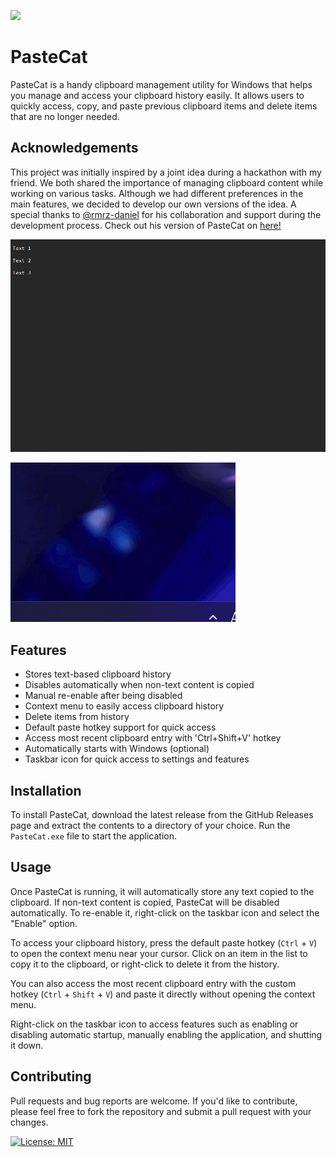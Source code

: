 ![](https://github.com/donoh5/PasteCat/blob/main/Resources/pasteCat.ico)

# PasteCat

PasteCat is a handy clipboard management utility for Windows that helps you manage and access your clipboard history easily. It allows users to quickly access, copy, and paste previous clipboard items and delete items that are no longer needed.

## Acknowledgements

This project was initially inspired by a joint idea during a hackathon with my friend. We both shared the importance of managing clipboard content while working on various tasks. Although we had different preferences in the main features, we decided to develop our own versions of the idea. A special thanks to [@rmrz-daniel](https://github.com/rmrz-daniel) for his collaboration and support during the development process. Check out his version of PasteCat on [here!](https://github.com/rmrz-daniel/PasteIT)

![](https://github.com/donoh5/PasteCat/blob/main/PasteCat.gif)

![](https://github.com/donoh5/PasteCat/blob/main/PasteCat_Icon.gif)

## Features

- Stores text-based clipboard history
- Disables automatically when non-text content is copied
- Manual re-enable after being disabled
- Context menu to easily access clipboard history
- Delete items from history
- Default paste hotkey support for quick access
- Access most recent clipboard entry with 'Ctrl+Shift+V' hotkey
- Automatically starts with Windows (optional)
- Taskbar icon for quick access to settings and features

## Installation

To install PasteCat, download the latest release from the GitHub Releases page and extract the contents to a directory of your choice. Run the `PasteCat.exe` file to start the application.

## Usage

Once PasteCat is running, it will automatically store any text copied to the clipboard. If non-text content is copied, PasteCat will be disabled automatically. To re-enable it, right-click on the taskbar icon and select the "Enable" option.

To access your clipboard history, press the default paste hotkey (`Ctrl` + `V`) to open the context menu near your cursor. Click on an item in the list to copy it to the clipboard, or right-click to delete it from the history.

You can also access the most recent clipboard entry with the custom hotkey (`Ctrl` + `Shift` + `V`) and paste it directly without opening the context menu.

Right-click on the taskbar icon to access features such as enabling or disabling automatic startup, manually enabling the application, and shutting it down.

## Contributing

Pull requests and bug reports are welcome. If you'd like to contribute, please feel free to fork the repository and submit a pull request with your changes.

[![License: MIT](https://img.shields.io/badge/License-MIT-yellow.svg)](https://opensource.org/licenses/MIT)
